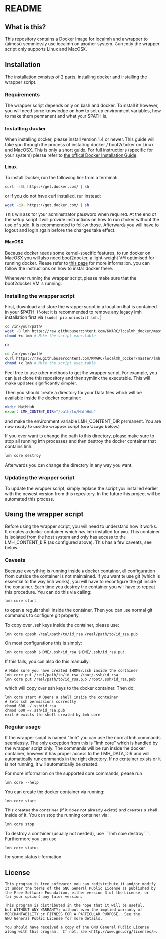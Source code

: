# README

## What is this?

This repository contains a [Docker](https://www.docker.com/) Image for [localmh](https://github.com/KWARC/localmh) and a wrapper to (almost) semmlessly use localmh on another system. Currently the wrapper script only supports Linux and MacOSX.

## Installation

The installation consists of 2 parts, installing docker and installing the wrapper script.

### Requirements

The wrapper script depends only on bash and docker. To install it however, you will need some knowledge on how to set up environment variables, how to make them permanent and what your $PATH is.

### Installing docker

When installing docker, please install version 1.4 or newer. This guide will take you through the process of installing docker / boot2docker on Linux and MacOSX. This is only a short guide. For full instructions (specific for your system) please refer to [the offical Docker Installation Guide](https://docs.docker.com/installation/).

#### Linux

To install Docker, run the following line from a terminal:
```bash
curl -sSL https://get.docker.com/ | sh
```
or if you do not have curl installed, run instead:
```bash
wget -qO- https://get.docker.com/ | sh
```

This will ask for your administrator password when required. At the end of the setup script it will provide instructions on how to run docker without the use of sudo. It is recommended to follow those. Afterwards you will have to logout and login again before the changes take effect.

#### MacOSX

Because docker needs some kernel-specific features, to run docker on MacOSX you will also need boot2docker, a light-weight VM optimised for running docker. Please refer to [this page](https://docs.docker.com/installation/mac/) for more information. you can follow the instructions on how to install docker there.

Whenever running the wrapper script, please make sure that the boot2docker VM is running.

### Installing the wrapper script

First, download and store the wrapper script in a location that is contained in your $PATH. (Note: it is recommended to remove any legacy lmh installation first via ```[sudo] pip uninstall lmh```. )
```bash
cd /in/your/path/
wget -O lmh https://raw.githubusercontent.com/KWARC/localmh_docker/master/lmh.sh
chmod +x lmh # Make the script executable
```
or
```bash
cd /in/your/path/
curl https://raw.githubusercontent.com/KWARC/localmh_docker/master/lmh.sh > lmh
chmod +x lmh # Make the script executable
```
Feel free to use other methods to get the wrapper script. For example, you can just clone this repository and then symlink the executable. This will make updates significantly simpler.

Then you should create a directory for your Data files which will be available inside the docker container:
```bash
mkdir MathHub
export LMH_CONTENT_DIR="/path/to/MathHub"
```
and make the environment variable LMH_CONTENT_DIR permanent. You are now ready to use the wrapper script (see Usage below.)

If you ever want to change the path to this directory, please make sure to stop all running lmh processes and then destroy the docker container that contains lmh:
```bash
lmh core destroy
```
Afterwards you can change the directory in any way you want.

### Updating the wrapper script

To update the wrapper script, simply replace the script you installed earlier with the newest version from this repository. In the future this project will be automated this process.

## Using the wrapper script

Before using the wrapper script, you will need to understand how it works. It creates a docker container which has lmh installed for you. This container is isolated from the host system and only has access to the LMH_CONTENT_DIR (as configured above). This has a few caveats, see below.

### Caveats

Because everything is running inside a docker container, all configuration from outside the container is not maintained. If you want to use git (which is essential to the way lmh works), you will have to reconfigure the git inside the container. Each time you destroy the container you will have to repeat this procedure. You can do this via calling:
```
lmh core start
```
to open a regular shell inside the container. Then you can use normal git commands to configure git properly.

To copy over .ssh keys inside the container, please use:

```
lmh core cpssh /real/path/to/id_rsa /real/path/to/id_rsa.pub
```
On most configurations this is simply:
```
lmh core cpssh $HOME/.ssh/id_rsa $HOME/.ssh/id_rsa.pub
```

If this fails, you can also do this manually:
```
# Make sure you have created $HOME/.ssh inside the container
lmh core put /real/path/to/id_rsa /root/.ssh/id_rsa
lmh core put /real/path/to/id_rsa.pub /root/.ssh/id_rsa.pub
```
which will copy over ssh keys to the docker container. Then do:

```
lmh core start # Opens a shell inside the container
# Sets ssh permissions correctly
chmod 600 ~/.ssh/id_rsa
chmod 600 ~/.ssh/id_rsa.pub
exit # exists the shell created by lmh core
```
### Regular usage

If the wrapper script is named "lmh" you can use the normal lmh commands seemlessly. The only exception from this is "lmh core" which is handled by the wrapper script only. The commands will be run inside the docker container, however it has proper access to the LMH_DATA_DIR and will automatically run commands in the right directory. If no container exists or it is not running, it will automatically be created.

For more information on the supported core commands, please run
```
lmh core --help
```

You can create the docker container via running:
```
lmh core start
```
This creates the container (if it does not already exists) and creates a shell inside of it.
You can stop the running container via:
```
lmh core stop
```

To destroy a container (usually not needed), use ```lmh core destroy````. Furthermore you can use
```
lmh core status
```
for some status information.


## License

    This program is free software: you can redistribute it and/or modify
    it under the terms of the GNU General Public License as published by
    the Free Software Foundation, either version 3 of the License, or
    (at your option) any later version.

    This program is distributed in the hope that it will be useful,
    but WITHOUT ANY WARRANTY; without even the implied warranty of
    MERCHANTABILITY or FITNESS FOR A PARTICULAR PURPOSE.  See the
    GNU General Public License for more details.

    You should have received a copy of the GNU General Public License
    along with this program.  If not, see <http://www.gnu.org/licenses/>.
